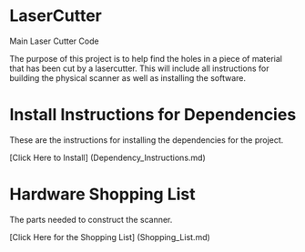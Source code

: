 # LaserCutter
Main Laser Cutter Code


The purpose of this project is to help find the holes in a piece of material that has been cut by a lasercutter.
This will include all instructions for building the physical scanner as well as installing the software.

# Install Instructions for Dependencies
These are the instructions for installing the dependencies for the project.

[Click Here to Install] (Dependency_Instructions.md)

# Hardware Shopping List
The parts needed to construct the scanner.

[Click Here for the Shopping List] (Shopping_List.md)

